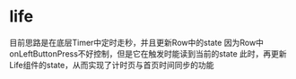 # life

目前思路是在底层Timer中定时走秒，并且更新Row中的state
因为Row中onLeftButtonPress不好控制，但是它在触发时能读到当前的state
此时，再更新Life组件的state，从而实现了计时页与首页时间同步的功能